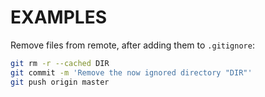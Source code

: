 # EXAMPLES

Remove files from remote, after adding them to `.gitignore`:  
```bash
git rm -r --cached DIR
git commit -m 'Remove the now ignored directory "DIR"'
git push origin master
```